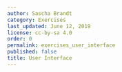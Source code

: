 ```yaml
---
author: Sascha Brandt
category: Exercises
last_updated: June 12, 2019
license: cc-by-sa 4.0
order: 0
permalink: exercises_user_interface
published: false
title: User Interface
---
```

